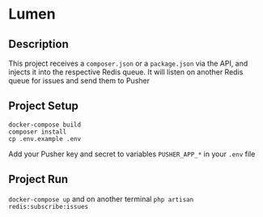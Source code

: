 # Lumen
## Description
This project receives a `composer.json` or a `package.json` via the API, and injects it into the respective Redis queue.
It will listen on another Redis queue for issues and send them to Pusher

## Project Setup
```
docker-compose build
composer install
cp .env.example .env
```
Add your Pusher key and secret to variables `PUSHER_APP_*` in your `.env` file

## Project Run
`docker-compose up`
and on another terminal
`php artisan redis:subscribe:issues`
